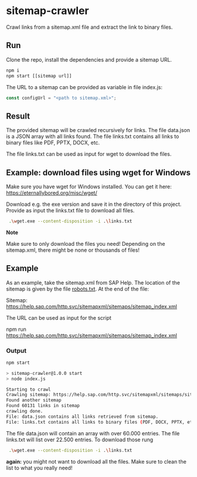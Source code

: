 # sitemap-crawler

Crawl links from a sitemap.xml file and extract the link to binary files.

## Run

Clone the repo, install the dependencies and provide a sitemap URL.

```sh
npm i
npm start [[sitemap url]]
```

The URL to a sitemap can be provided as variable in file index.js:

```javascript
const configUrl = "<path to sitemap.xml>";
```

## Result

The provided sitemap will be crawled recursively for links. The file data.json is a JSON array with all links found. The file links.txt contains all links to binary files like PDF, PPTX, DOCX, etc.

The file links.txt can be used as input for wget to download the files.

## Example: download files using wget for Windows

Make sure you have wget for Windows installed. You can get it here: https://eternallybored.org/misc/wget/

Download e.g. the exe version and save it in the directory of this project. Provide as input the links.txt file to download all files.

```sh
 .\wget.exe --content-disposition -i .\links.txt
```

**Note**

Make sure to only download the files you need! Depending on the sitemap.xml, there might be none or thousands of files!

## Example

As an example, take the sitemap.xml from SAP Help. The location of the sitemap is given by the file [robots.txt](https://help.sap.com/robots.txt). At the end of the file: 

Sitemap: https://help.sap.com/http.svc/sitemapxml/sitemaps/sitemap_index.xml

The URL can be used as input for the script

npm run https://help.sap.com/http.svc/sitemapxml/sitemaps/sitemap_index.xml

### Output

```sh
npm start

> sitemap-crawler@1.0.0 start
> node index.js

Starting to crawl
Crawling sitemap: https://help.sap.com/http.svc/sitemapxml/sitemaps/sitemap_index.xml
Found another sitemap
Found 60131 links in sitemap
crawling done.
File: data.json contains all links retrieved from sitemap.
File: links.txt contains all links to binary files (PDF, DOCX, PPTX, etc.) retrieved from sitemap.
```

The file data.json will contain an array with over 60.000 entries. The file links.txt will list over 22.500 entries. To download those rung

```sh
 .\wget.exe --content-disposition -i .\links.txt
```

**again:** you might not want to download all the files. Make sure to clean the list to what you really need!